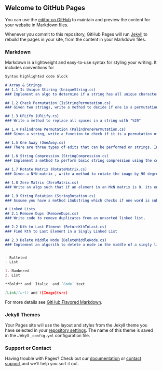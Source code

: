 ## Welcome to GitHub Pages

You can use the [editor on GitHub](https://github.com/vatrivedi/SolvedPuzzlesCSharp/edit/master/README.md) to maintain and preview the content for your website in Markdown files.

Whenever you commit to this repository, GitHub Pages will run [Jekyll](https://jekyllrb.com/) to rebuild the pages in your site, from the content in your Markdown files.

### Markdown

Markdown is a lightweight and easy-to-use syntax for styling your writing. It includes conventions for

```markdown
Syntax highlighted code block

# Array & Strings
## 1.1 Is Unique Stiring (UniqueString.cs) 
### Implement an algo to determine if a string has all unique characters.

## 1.2 Check Permutation (IsStringPermutation.cs)
### Given two strings, write a method to decide if one is a permutation of other. A Permutation of a string is another string that contains same characters, only the order of characters can be different. For example, “abcd” and “dabc” are Permutation of each other. 

## 1.3 URLify (URLify.cs)
### Write a method to replace all spaces in a string with "%20"

## 1.4 Palindrome Permutation (PalindronePermutation.cs)
### Given a string, write a function to check if it is a permutation of a palindrome. A palindrome is a word or phrase that is same forwards and backwards.

## 1.5 One Away (OneAway.cs)
### There are three types of edits that can be performed on strings. Insert a character, remove a character or replace a character. Given 2 strings, write a function to check if they are one edit (or zero edits) away
 
## 1.6 String Compression (StringCompression.cs)
### Implement a method to perform basic string compression using the counts of repeated characters. For e.g. - the string aabcccccaaa would become a2b1c5a3. If the compressed stirng would not become small than the original string, your method should return the original string.

## 1.7 Rotate Matrix (RotateMatrix.cs)
### Given a N*N matrix , write a method to rotate the image by 90 degrees

## 1.8 Zero Matrix (ZeroMatrix.cs)
### Write an algo such that if an element in an MxN matrix is 0, its entire row and column are set to 0

## 1.9 String Rotation (StringRotation.cs)
### Assume you have a method iSubstring which checks if one word is substring of another. Given 2 strings, s1 and s2, write code to check if s2 is a rotation of s1 using only one call to isSubstring (e.g. waterbottle is a rotation of  erbottlewat)

# Linked Lists
## 2.1 Remove Dups (RemoveDups.cs)
### Write code to remove duplicates from an unsorted linked list.

## 2.2 Kth to Last Element (ReturnKthToLast.cs)
### Find Kth to Last Element in a Singly Linked List

## 2.3 Delete Middle Node (DeleteMiddleNode.cs)
### Implement an algorith to delete a node in the middle of a singly linked list, given only access to to that node


- Bulleted
- List

1. Numbered
2. List

**Bold** and _Italic_ and `Code` text

[Link](url) and ![Image](src)
```

For more details see [GitHub Flavored Markdown](https://guides.github.com/features/mastering-markdown/).

### Jekyll Themes

Your Pages site will use the layout and styles from the Jekyll theme you have selected in your [repository settings](https://github.com/vatrivedi/SolvedPuzzlesCSharp/settings). The name of this theme is saved in the Jekyll `_config.yml` configuration file.

### Support or Contact

Having trouble with Pages? Check out our [documentation](https://help.github.com/categories/github-pages-basics/) or [contact support](https://github.com/contact) and we’ll help you sort it out.
